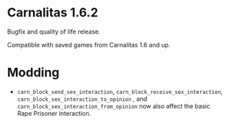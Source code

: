 # Carnalitas 1.6.2

Bugfix and quality of life release.

Compatible with saved games from Carnalitas 1.6 and up.

# Modding

* `carn_block_send_sex_interaction`, `carn_block_receive_sex_interaction`, `carn_block_sex_interaction_to_opinion` , and `carn_block_sex_interaction_from_opinion` now also affect the basic Rape Prisoner interaction.
